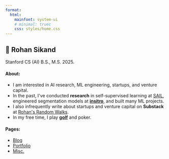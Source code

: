 ```yaml
---
format:
  html:
    mainfont: system-ui
    # minimal: truec
    css: styles/home.css
---
```


## 🦜 Rohan Sikand

<!-- ☃ -->

<link rel="stylesheet" href="https://cdnjs.cloudflare.com/ajax/libs/font-awesome/4.7.0/css/font-awesome.min.css">



<a href="https://github.com/rosikand" class="fa fa-github"></a>
<a href="https://twitter.com/rosikand" class="fa fa-twitter"></a>
<a href="mailto:rsikand@stanford.edu" class="fa fa-envelope-square"></a>
<a href="https://www.linkedin.com/in/rosikand/" class="fa fa-linkedin"></a>
<a href="https://rosikand.substack.com/" class="fa fa-rss"></a>  


Stanford CS (AI) B.S., M.S. 2025.


<!-- <img alt="picture 2" src="https://rosikand.github.io/assets/tpfp.jpg" class="profile-image" /> -->



#### **About**:





<p class="text-content">

- I am interested in AI research, ML engineering, startups, and venture capital.
- In the past, I've conducted **research** in self-supervised learning at [SAIL](https://ai.stanford.edu/), engineered segmentation models at **[insitro](https://www.insitro.com/)**, and built many ML projects.
- I also infrequently write about startups and venture capital on **Substack** at [Rohan's Random Walks](https://rosikand.substack.com/).
- In my free time, I play **[golf](./golf.md)** and poker. 
<!-- - Currently, I am working on a few projects: 
  - **edge VLA inference**: how to deploy and speed up large vision-language-action models to run on-device for robotic arms. 
  - **Research on scaling inference-time compute**: how to make inference-time compute more efficient for improved reasoning. 
  - **AI agents for geospatial intelligence**: query satellite imagery through natural language, in real-time, anywnere around the world.  -->
</p>

<!-- 
<p class="about-content">




  I am interested in AI research, ML engineering, startups, and venture capital.

  In the past, I've conducted **research** in self-supervised learning at [SAIL](https://ai.stanford.edu/), engineered segmentation models at **[insitro](https://www.insitro.com/)**, and built many ML projects.

  I also infrequently write about startups and venture capital on **Substack** at [Rohan's Random Walks](https://rosikand.substack.com/).

  In my free time, I play **[golf](./cv.qmd)**. 

  Currently, I am working on a couple projects: 
    
- **edge VLA inference**: how to deploy and speed up large vision-language-action models to run on-device for robotic arms. 
- **Research on scaling inference-time compute**: how to make inference-time compute more efficient for improved reasoning. 


</p> -->

#### **Pages**:

- [Blog](./blog.md)
- [Portfolio](./cv.md) 
- [Misc.](./misc.md)


